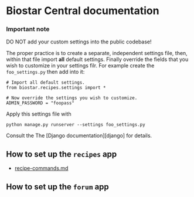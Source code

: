 
# Biostar Central documentation

### Important note

DO NOT add your custom settings into the public codebase!

The proper practice is to create a separate, independent settings file, then, within that file import **all** default settings. Finally override the fields that you wish to customize in your settings filr. For example
create the `foo_settings.py` then add into it:

    # Import all default settings.
    from biostar.recipes.settings import *

    # Now override the settings you wish to customize.
    ADMIN_PASSWORD = "foopass"

Apply this settings file with

    python manage.py runserver --settings foo_settings.py

Consult the The [Django documentation][django] for details.

## How to set up the `recipes` app

* [recipe-commands.md](recipe-commands.md)


## How to set up the `forum` app

